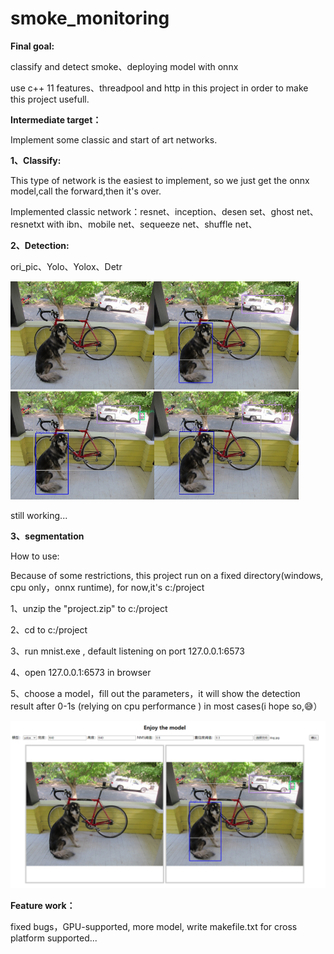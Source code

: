 # smoke_monitoring
**Final goal:**

classify and detect smoke、deploying model with onnx 

use c++ 11 features、threadpool and http in this project in order to make this project usefull.



**Intermediate target：**

Implement some classic and start of art networks.

**1、Classify:**

This type of network is the easiest to implement, so we just get the onnx model,call the forward,then it's over.

Implemented classic network：resnet、inception、desen set、ghost net、resnetxt with ibn、mobile net、sequeeze net、shuffle net、

**2、Detection:**

ori_pic、Yolo、Yolox、Detr

<img src="./result_img/dog.jpg" alt="dog" style="zoom:30%;" /><img src="./result_img/dog_pred_yolov5.jpg" alt="dog_pred" style="zoom:30%;" /><img src="./result_img/dog_pred_yolox.jpg" alt="dog_pred" style="zoom:30%;" /><img src="./result_img/dog_pred_detr.jpg" alt="dog_pred" style="zoom:30%;" />

still working...

**3、segmentation**







How to use:

Because of some restrictions, this project run on a fixed directory(windows, cpu only，onnx runtime), for now,it's c:/project

1、unzip the "project.zip" to c:/project

2、cd to c:/project

3、run mnist.exe , default listening on port 127.0.0.1:6573

4、open 127.0.0.1:6573 in browser

5、choose a model，fill out the parameters，it will show the detection result after 0-1s (relying on cpu performance ) in most cases(i hope so,😅）

 <img src="./result_img/temp.png" alt="dog" style="zoom:0%;" />

**Feature work：**

fixed bugs，GPU-supported, more model, write makefile.txt for cross platform supported...

